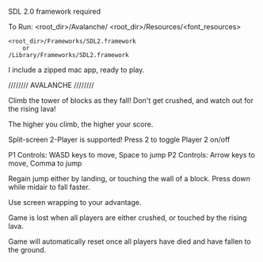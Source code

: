 SDL 2.0 framework required

To Run:
	<root_dir>/Avalanche/<binary>
	<root_dir>/Resources/<font_resources>
	
	<root_dir>/Frameworks/SDL2.framework
		or
	/Library/Frameworks/SDL2.framework

I include a zipped mac app, ready to play.

//////// AVALANCHE ////////

Climb the tower of blocks as they fall!
Don't get crushed, and watch out for the rising lava!

The higher you climb, the higher your score.

Split-screen 2-Player is supported!
	Press 2 to toggle Player 2 on/off

P1 Controls: WASD  keys to move, Space to jump
P2 Controls: Arrow keys to move, Comma to jump

Regain jump either by landing, or touching the wall of a block.
Press down while midair to fall faster.

Use screen wrapping to your advantage.

Game is lost when all players are either crushed, 
 or touched by the rising lava. 

Game will automatically reset once all players have died and
 have fallen to the ground.